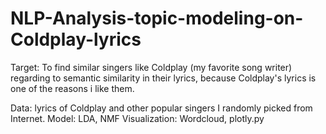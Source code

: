 # NLP-Analysis-topic-modeling-on-Coldplay-lyrics

Target: To find similar singers like Coldplay (my favorite song writer) regarding to semantic similarity in their lyrics, because Coldplay's lyrics is one of the reasons i like them.

Data: lyrics of Coldplay and other popular singers I randomly picked from Internet.
Model: LDA, NMF
Visualization: Wordcloud, plotly.py

